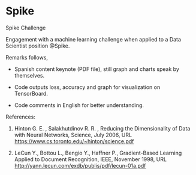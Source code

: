 # Spike

Spike Challenge

Engagement with a machine learning challenge when applied to a Data Scientist position @Spike.

Remarks follows,

- Spanish content keynote (PDF file), still graph and charts speak by themselves.

- Code outputs loss, accuracy and graph for visualization on TensorBoard.

- Code comments in English for better understanding.


References:

1. Hinton G. E. , Salakhutdinov R. R. , Reducing the Dimensionality of Data with Neural Networks, Science, July 2006, URL https://www.cs.toronto.edu/~hinton/science.pdf

2. LeCun Y., Bottou L., Bengio Y., Haffner P., Gradient-Based Learning Applied to Document Recognition, IEEE, November 1998, URL http://yann.lecun.com/exdb/publis/pdf/lecun-01a.pdf

